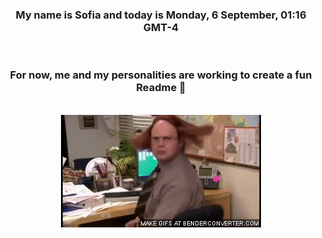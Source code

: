 


<div align="center">
<h3 >My name is Sofia and today is Monday, 6 September, 01:16 GMT-4</h3><br>
<h3 >For now, me and my personalities are working to create a fun Readme 👋
</h3><br>
<img src='img/dwight.gif' alt='working...'/>
</div>
